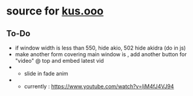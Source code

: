 # source for [kus.ooo](https://kus.ooo)

## To-Do
* if window width is less than 550, hide akio, 502 hide akidra (do in js)   
* make another form covering main window is , add another button for "video" @ top and embed latest vid
* * slide in fade anim
* * currently : https://www.youtube.com/watch?v=IjM4fJ4VJ94
